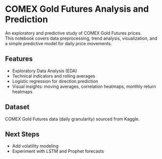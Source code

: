 # COMEX Gold Futures Analysis and Prediction

An exploratory and predictive study of COMEX Gold Futures prices.  
This notebook covers data preprocessing, trend analysis, visualization, and a simple predictive model for daily price movements.

## Features
- Exploratory Data Analysis (EDA)
- Technical indicators and rolling averages
- Logistic regression for direction prediction
- Visual insights: moving averages, correlation heatmaps, monthly return heatmaps

## Dataset
COMEX Gold Futures data (daily granularity) sourced from Kaggle.

## Next Steps
- Add volatility modeling
- Experiment with LSTM and Prophet forecasts
